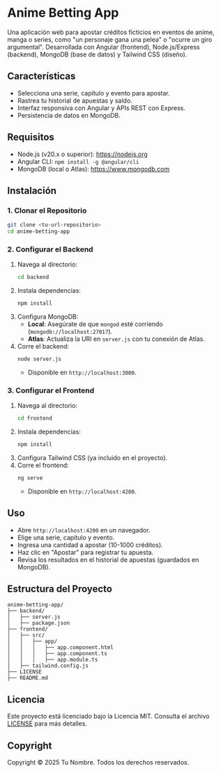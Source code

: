 # Anime Betting App

Una aplicación web para apostar créditos ficticios en eventos de anime, manga o series, como "un personaje gana una pelea" o "ocurre un giro argumental". Desarrollada con Angular (frontend), Node.js/Express (backend), MongoDB (base de datos) y Tailwind CSS (diseño).

## Características
- Selecciona una serie, capítulo y evento para apostar.
- Rastrea tu historial de apuestas y saldo.
- Interfaz responsiva con Angular y APIs REST con Express.
- Persistencia de datos en MongoDB.

## Requisitos
- Node.js (v20.x o superior): https://nodejs.org
- Angular CLI: `npm install -g @angular/cli`
- MongoDB (local o Atlas): https://www.mongodb.com

## Instalación
### 1. Clonar el Repositorio
```bash
git clone <tu-url-repositorio>
cd anime-betting-app
```

### 2. Configurar el Backend
1. Navega al directorio:
   ```bash
   cd backend
   ```
2. Instala dependencias:
   ```bash
   npm install
   ```
3. Configura MongoDB:
   - **Local**: Asegúrate de que `mongod` esté corriendo (`mongodb://localhost:27017`).
   - **Atlas**: Actualiza la URI en `server.js` con tu conexión de Atlas.
4. Corre el backend:
   ```bash
   node server.js
   ```
   - Disponible en `http://localhost:3000`.

### 3. Configurar el Frontend
1. Navega al directorio:
   ```bash
   cd frontend
   ```
2. Instala dependencias:
   ```bash
   npm install
   ```
3. Configura Tailwind CSS (ya incluido en el proyecto).
4. Corre el frontend:
   ```bash
   ng serve
   ```
   - Disponible en `http://localhost:4200`.

## Uso
- Abre `http://localhost:4200` en un navegador.
- Elige una serie, capítulo y evento.
- Ingresa una cantidad a apostar (10-1000 créditos).
- Haz clic en "Apostar" para registrar tu apuesta.
- Revisa los resultados en el historial de apuestas (guardados en MongoDB).

## Estructura del Proyecto
```
anime-betting-app/
├── backend/
│   ├── server.js
│   ├── package.json
├── frontend/
│   ├── src/
│   │   ├── app/
│   │   │   ├── app.component.html
│   │   │   ├── app.component.ts
│   │   │   ├── app.module.ts
│   ├── tailwind.config.js
├── LICENSE
├── README.md
```

## Licencia
Este proyecto está licenciado bajo la Licencia MIT. Consulta el archivo [LICENSE](LICENSE) para más detalles.

## Copyright
Copyright © 2025 Tu Nombre. Todos los derechos reservados.